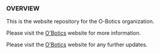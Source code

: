 ### OVERVIEW
This is the website repository for the O-Botics organization.

Please visit the [O'Botics](http://o-botics.org) website for more information.

Please visit the [O'Botics](http://o-botics.org) website for any further updates.  
